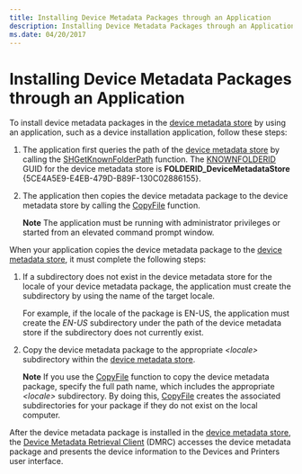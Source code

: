 ```yaml
---
title: Installing Device Metadata Packages through an Application
description: Installing Device Metadata Packages through an Application
ms.date: 04/20/2017
---
```


# Installing Device Metadata Packages through an Application


To install device metadata packages in the [device metadata store](device-metadata-store.md) by using an application, such as a device installation application, follow these steps:

1.  The application first queries the path of the [device metadata store](device-metadata-store.md) by calling the [SHGetKnownFolderPath](/windows/win32/api/shlobj_core/nf-shlobj_core-shgetknownfolderpath) function. The [KNOWNFOLDERID](/windows/win32/shell/knownfolderid) GUID for the device metadata store is **FOLDERID_DeviceMetadataStore** {5CE4A5E9-E4EB-479D-B89F-130C02886155}.

2.  The application then copies the device metadata package to the device metadata store by calling the [CopyFile]( https://go.microsoft.com/fwlink/p/?linkid=189596) function.

    **Note**  The application must be running with administrator privileges or started from an elevated command prompt window.



When your application copies the device metadata package to the [device metadata store](device-metadata-store.md), it must complete the following steps:

1.  If a subdirectory does not exist in the device metadata store for the locale of your device metadata package, the application must create the subdirectory by using the name of the target locale.

    For example, if the locale of the package is EN-US, the application must create the *EN-US* subdirectory under the path of the device metadata store if the subdirectory does not currently exist.

2.  Copy the device metadata package to the appropriate *&lt;locale&gt;* subdirectory within the [device metadata store](device-metadata-store.md).

    **Note**  If you use the [CopyFile]( https://go.microsoft.com/fwlink/p/?linkid=189596) function to copy the device metadata package, specify the full path name, which includes the appropriate *&lt;locale&gt;* subdirectory. By doing this, [CopyFile]( https://go.microsoft.com/fwlink/p/?linkid=189596) creates the associated subdirectories for your package if they do not exist on the local computer.




After the device metadata package is installed in the [device metadata store](device-metadata-store.md), the [Device Metadata Retrieval Client](device-metadata-retrieval-client.md) (DMRC) accesses the device metadata package and presents the device information to the Devices and Printers user interface.
